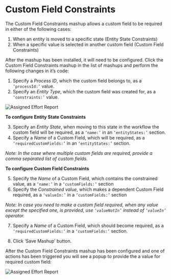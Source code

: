 Custom Field Constraints
======================

The Custom Field Constraints mashup allows a custom field to be required in either of the following cases:

1. When an entity is moved to a specific state (Entity State Constraints)
2. When a specific value is selected in another custom field (Custom Field Constraints)

After the mashup has been installed, it will need to be configured. Click the Custom Field Constraints mashup in the list of mashups and perform the following changes in it’s code:

1) Specify a _Process ID_, which the custom field belongs to, as a ```‘processId:’``` value.
2) Specify an _Entity Type_, which the custom field was created for, as a ```‘constraints:’``` value.

![Assigned Effort Report](https://github.com/TargetProcess/TP3MashupLibrary/raw/master/CFConstraints/code.png)



__To configure Entity State Constraints__


3) Specify an _Entity State_, when moving to this state in the workflow the custom field will be required, as a ```‘name:’``` in an ```‘entityStates:’``` section.
4) Specify a _Name_ of a Custom Field, which will be required, as a ```‘requiredCustomFields:’``` in an ```‘entityStates:’``` section. 

_Note: In the case where multiple custom fields are required, provide a comma separated list of custom fields._


__To configure Custom Field Constraints__

5) Specify the _Name_ of a Custom Field, which contains the constrained value, as a ```‘name:’```  in a ```‘customFields:’``` section
6) Specify the _Constrained value_, which makes a dependent Custom Field required, as a ```‘valueIn:’``` in a ```‘customFields:’``` section

_Note: In case you need to make a custom field required, when any value except the specified one, is provided, use ```‘valueNotIn’``` instead of ```‘valueIn’``` operator._

7) Specify a _Name_ of a Custom Field, which should become required, as a ```‘requiredCustomFields:’``` in a ```‘customFields:’``` section.

8) Click ‘Save Mashup’ button.

After the Custom Field Constraints mashup has been configured and one of actions has been triggered you will see a popup to provide the a value for required custom field:


![Assigned Effort Report](https://github.com/TargetProcess/TP3MashupLibrary/raw/master/CFConstraints/popup.png)
